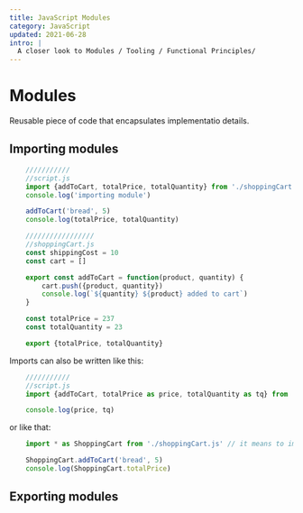 ```yaml
---
title: JavaScript Modules
category: JavaScript
updated: 2021-06-28
intro: |
  A closer look to Modules / Tooling / Functional Principles/ 
---
```


# Modules

Reusable piece of code that encapsulates implementatio details.

## Importing modules

```js
    ///////////
    //script.js
    import {addToCart, totalPrice, totalQuantity} from './shoppingCart.js'
    console.log('importing module')

    addToCart('bread', 5)
    console.log(totalPrice, totalQuantity)

    /////////////////
    //shoppingCart.js
    const shippingCost = 10
    const cart = []

    export const addToCart = function(product, quantity) {
        cart.push({product, quantity})
        console.log(`${quantity} ${product} added to cart`)
    }

    const totalPrice = 237
    const totalQuantity = 23

    export {totalPrice, totalQuantity}
```

Imports can also be written like this:

```js
    ///////////
    //script.js
    import {addToCart, totalPrice as price, totalQuantity as tq} from './shoppingCart.js'

    console.log(price, tq)

```

or like that: 

```js
    import * as ShoppingCart from './shoppingCart.js' // it means to import everything from the module

    ShoppingCart.addToCart('bread', 5)
    console.log(ShoppingCart.totalPrice)
```

## Exporting modules

